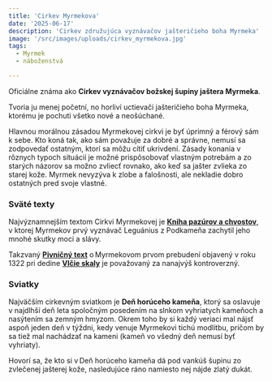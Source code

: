 ```yaml
---
title: 'Cirkev Myrmekova'
date: '2025-06-17'
description: 'Cirkev združujúca vyznávačov jašteričieho boha Myrmeka'
image: '/src/images/uploads/cirkev_myrmekova.jpg'
tags:
  - Myrmek
  - náboženstvá

---
```


Oficiálne známa ako **Cirkev vyznávačov božskej šupiny jaštera Myrmeka**.

Tvoria ju menej početní, no horliví uctievači jašteričieho boha Myrmeka, ktorému je pochuti všetko nové a neošúchané.

Hlavnou morálnou zásadou Myrmekovej cirkvi je byť úprimný a férový sám k sebe. Kto koná tak, ako sám považuje za dobré a správne, nemusí sa zodpovedať ostatným, ktorí sa môžu cítiť ukrivdení. Zásady konania v rôznych typoch situácií je možné prispôsobovať vlastným potrebám a zo starých názorov sa možno zvliecť rovnako, ako keď sa jašter zvlieka zo starej kože. Myrmek nevyzýva k zlobe a falošnosti, ale nekladie dobro ostatných pred svoje vlastné.

### Sväté texty

Najvýznamnejším textom Cirkvi Myrmekovej je [**Kniha pazúrov a chvostov**](/articles/Kniha-pazurov-a-chvostov.md), v ktorej Myrmekov prvý vyznávač Leguánius z Podkameňa zachytil jeho mnohé skutky moci a slávy.

Takzvaný [**Pivničný text**](/articles/Pivnicne-texty.md) o Myrmekovom prvom prebudení objavený v roku 1322 pri dedine [**Vlčie skaly**](/articles/Vlcie-skaly.md) je považovaný za nanajvýš kontroverzný.

### Sviatky

Najväčším cirkevným sviatkom je **Deň horúceho kameňa**, ktorý sa oslavuje v najdlhší deň leta spoločným posedením na slnkom vyhriatych kameňoch a nasýtením sa zemným hmyzom. Okrem toho by si každý veriaci mal nájsť aspoň jeden deň v týždni, kedy venuje Myrmekovi tichú modlitbu, pričom by sa tiež mal nachádzať na kameni (kameň vo všedný deň nemusí byť vyhriaty).

Hovorí sa, že kto si v Deň horúceho kameňa dá pod vankúš šupinu zo zvlečenej jašterej kože, nasledujúce ráno namiesto nej nájde zlatý dukát. 
